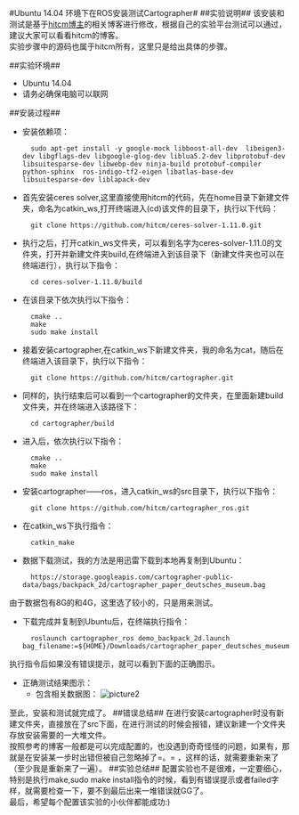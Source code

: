 #Ubuntu 14.04 环境下在ROS安装测试Cartographer#
##实验说明##
该安装和测试是基于[hitcm博主](http://www.cnblogs.com/hitcm/p/5939507.html)的相关博客进行修改，根据自己的实验平台测试可以通过，建议大家可以看看hitcm的博客。  
实验步骤中的源码也属于hitcm所有，这里只是给出具体的步骤。  

##实验环境##
- Ubuntu 14.04
- 请务必确保电脑可以联网

##安装过程##
- 安装依赖项：  
  
        sudo apt-get install -y google-mock libboost-all-dev  libeigen3-dev libgflags-dev libgoogle-glog-dev liblua5.2-dev libprotobuf-dev  libsuitesparse-dev libwebp-dev ninja-build protobuf-compiler python-sphinx  ros-indigo-tf2-eigen libatlas-base-dev libsuitesparse-dev liblapack-dev  
- 首先安装ceres solver,这里直接使用hitcm的代码，先在home目录下新建文件夹，命名为catkin_ws,打开终端进入(cd)该文件的目录下，执行以下代码：   

        git clone https://github.com/hitcm/ceres-solver-1.11.0.git  
- 执行之后，打开catkin_ws文件夹，可以看到名字为ceres-solver-1.11.0的文件夹，打开并新建文件夹build,在终端进入到该目录下（新建文件夹也可以在终端进行），执行以下指令：  
  
        cd ceres-solver-1.11.0/build  
- 在该目录下依次执行以下指令：  

        cmake ..
        make
        sudo make install
- 接着安装cartographer,在catkin_ws下新建文件夹，我的命名为cat，随后在终端进入该目录下，执行以下指令：  

        git clone https://github.com/hitcm/cartographer.git   
- 同样的，执行结束后可以看到一个cartographer的文件夹，在里面新建build文件夹，并在终端进入该路径下：  

        cd cartographer/build
- 进入后，依次执行以下指令：  

        cmake ..
        make 
        sudo make install
- 安装cartographer——ros，进入catkin_ws的src目录下，执行以下指令：  


        git clone https://github.com/hitcm/cartographer_ros.git  

- 在catkin_ws下执行指令：

        catkin_make
- 数据下载测试，我的方法是用迅雷下载到本地再复制到Ubuntu：

        https://storage.googleapis.com/cartographer-public-data/bags/backpack_2d/cartographer_paper_deutsches_museum.bag
由于数据包有8G的和4G，这里选了较小的，只是用来测试。
- 下载完成并复制到Ubuntu后，在终端执行指令：

        roslaunch cartographer_ros demo_backpack_2d.launch bag_filename:=${HOME}/Downloads/cartographer_paper_deutsches_museum.bag
执行指令后如果没有错误提示，就可以看到下面的正确图示。
- 正确测试结果图示：
  - 包含相关数据图：
  ![picture2](http://p1.bqimg.com/567571/912b84fdd15b2c2d.png)
    
至此，安装和测试就完成了。
##错误总结##
在进行安装cartographer时没有新建文件夹，直接放在了src下面，在进行测试的时候会报错，建议新建一个文件夹存放安装需要的一大堆文件。  
按照参考的博客一般都是可以完成配置的，也没遇到奇奇怪怪的问题，如果有，那就是在安装某一步时出错但被自己忽略掉了=。= ，这样的话，就需要重新来了（至少我是重新来了一遍）。
##实验总结##
配置实验也不是很难，一定要细心，特别是执行make,sudo make install指令的时候，看到有错误提示或者failed字样，就需要检查一下，要不到最后出来一堆错误就GG了。  
最后，希望每个配置该实验的小伙伴都能成功:)
